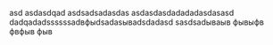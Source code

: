 asd
asdasdqad
asdsadsadasdas
asdasdasdadadadasdasasd
dadqadadssssssadвфыdsadasываdsdadasd
sasdsadываыв
фывыфв
фвфыв
фыв

